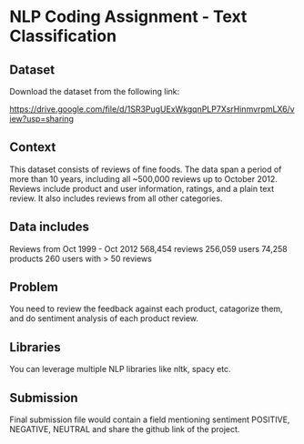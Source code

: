 # NLP Coding Assignment - Text Classification

## Dataset 

Download the dataset from the following link:

https://drive.google.com/file/d/1SR3PugUExWkgqnPLP7XsrHinmvrpmLX6/view?usp=sharing

## Context
This dataset consists of reviews of fine foods. The data span a period of more than 10 years, including all ~500,000 reviews up to October 2012. Reviews include product and user information, ratings, and a plain text review. It also includes reviews from all other categories.

## Data includes

Reviews from Oct 1999 - Oct 2012
568,454 reviews
256,059 users
74,258 products
260 users with > 50 reviews

## Problem 

You need to review the feedback against each product, catagorize them, and do sentiment analysis of each product review. 

## Libraries 

You can leverage multiple NLP libraries like nltk, spacy etc. 

## Submission 

Final submission file would contain a field mentioning sentiment POSITIVE, NEGATIVE, NEUTRAL and share the github link of the project. 
